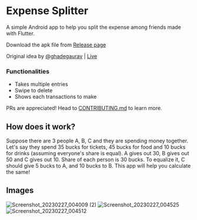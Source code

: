 # Expense Splitter

A simple Android app to help you split the expense among friends made with Flutter.

Download the apk file from [Release page](https://github.com/ninadnaik10/expense-splitter/releases)

Original idea by [@ghadegaurav](https://github.com/ghadegaurav) | [Live](https://ghadegaurav.github.io/bill-splitter/)

### Functionalities

- Takes multiple entries
- Swipe to delete
- Shows each transactions to make

PRs are appreciated! Head to [CONTRIBUTING.md](https://github.com/ninadnaik10/expense-splitter/blob/main/CONTRIBUTING.md) to learn more.

## How does it work?
Suppose there are 3 people A, B, C and they are spending money together.
Let's say they spend 35 bucks for tickets, 45 bucks for food and 10 bucks for drinks (assuming everyone's share is equal).
A gives out 30, B gives out 50 and C gives out 10. Share of each person is 30 bucks. To equalize it, C should give 5 bucks to A, and 10 bucks to B.
This app will help you calculate the same!

## Images


![Screenshot_20230227_004009 (2)](https://user-images.githubusercontent.com/86565419/221431760-2995cb6c-cae0-4906-8f0f-8868cc5af9c3.png)
![Screenshot_20230227_004525](https://user-images.githubusercontent.com/86565419/221431883-7f7c7269-e9c5-40ec-be81-c3338ba68702.png)
![Screenshot_20230227_004512](https://user-images.githubusercontent.com/86565419/221431888-b2e5630d-ba1b-4ecb-950e-05fa9baf4ec0.png)
